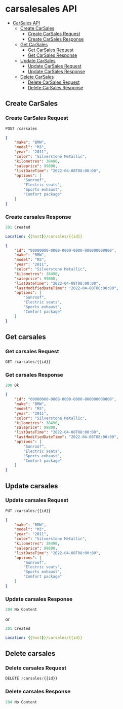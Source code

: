# carsalesales API

- [CarSales API](#carsales-api)
  - [Create CarSales](#create-carsales)
    - [Create CarSales Request](#create-carsales-request)
    - [Create CarSales Response](#create-carsales-response)
  - [Get CarSales](#get-carsales)
    - [Get CarSales Request](#get-carsales-request)
    - [Get CarSales Response](#get-carsales-response)
  - [Update CarSales](#update-carsales)
    - [Update CarSales Request](#update-carsales-request)
    - [Update CarSales Response](#update-carsales-response)
  - [Delete CarSales](#delete-carsales)
    - [Delete CarSales Request](#delete-carsales-request)
    - [Delete CarSales Response](#delete-carsales-response)

## Create CarSales

### Create CarSales Request

```js
POST /carsales
```

```json
{
    "make": "BMW",
    "model": "M3",
    "year": "2011",
    "color": "Silverstone Metallic",
    "kilometres": 38490,
    "saleprice": 99800,
    "listDateTime": "2022-04-08T08:00:00",
    "options": [
        "Sunroof",
        "Electric seats",
        "Sports exhaust",
        "Comfort package"
    ]
}
```

### Create carsales Response

```js
201 Created
```

```yml
Location: {{host}}/carsales/{{id}}
```

```json
{
    "id": "00000000-0000-0000-0000-000000000000",
    "make": "BMW",
    "model": "M3",
    "year": "2011",
    "color": "Silverstone Metallic",
    "kilometres": 38490,
    "saleprice": 99800,
    "listDateTime": "2022-04-08T08:00:00",
    "lastModifiedDateTime": "2022-04-08T08:00:00",
    "options": [
        "Sunroof",
        "Electric seats",
        "Sports exhaust",
        "Comfort package"
    ]
}
```

## Get carsales

### Get carsales Request

```js
GET /carsales/{{id}}
```

### Get carsales Response

```js
200 Ok
```

```json
{
    "id": "00000000-0000-0000-0000-000000000000",
    "make": "BMW",
    "model": "M3",
    "year": "2011",
    "color": "Silverstone Metallic",
    "kilometres": 38490,
    "saleprice": 99800,
    "listDateTime": "2022-04-08T08:00:00",
    "lastModifiedDateTime": "2022-04-08T08:00:00",
    "options": [
        "Sunroof",
        "Electric seats",
        "Sports exhaust",
        "Comfort package"
    ]
}
```

## Update carsales

### Update carsales Request

```js
PUT /carsales/{{id}}
```

```json
{
    "make": "BMW",
    "model": "M3",
    "year": "2011",
    "color": "Silverstone Metallic",
    "kilometres": 38490,
    "saleprice": 99800,
    "listDateTime": "2022-04-08T08:00:00",
    "options": [
        "Sunroof",
        "Electric seats",
        "Sports exhaust",
        "Comfort package"
    ]
}
```

### Update carsales Response

```js
204 No Content
```

or

```js
201 Created
```

```yml
Location: {{host}}/carsales/{{id}}
```

## Delete carsales

### Delete carsales Request

```js
DELETE /carsales/{{id}}
```

### Delete carsales Response

```js
204 No Content
```